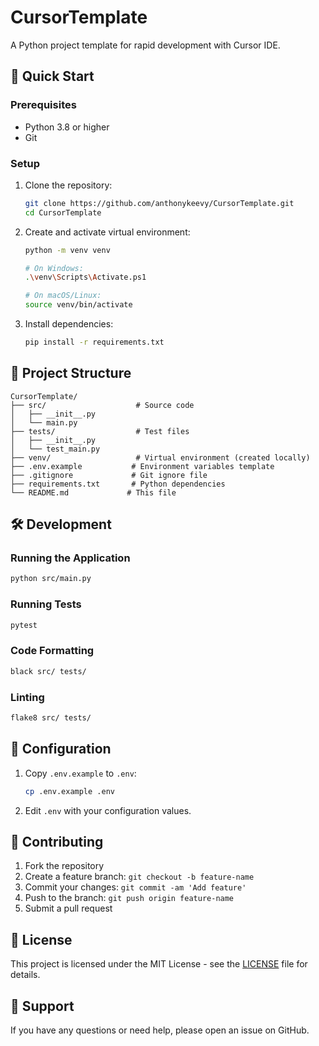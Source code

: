 # CursorTemplate

A Python project template for rapid development with Cursor IDE.

## 🚀 Quick Start

### Prerequisites
- Python 3.8 or higher
- Git

### Setup
1. Clone the repository:
   ```bash
   git clone https://github.com/anthonykeevy/CursorTemplate.git
   cd CursorTemplate
   ```

2. Create and activate virtual environment:
   ```bash
   python -m venv venv
   
   # On Windows:
   .\venv\Scripts\Activate.ps1
   
   # On macOS/Linux:
   source venv/bin/activate
   ```

3. Install dependencies:
   ```bash
   pip install -r requirements.txt
   ```

## 📁 Project Structure

```
CursorTemplate/
├── src/                    # Source code
│   ├── __init__.py
│   └── main.py
├── tests/                  # Test files
│   ├── __init__.py
│   └── test_main.py
├── venv/                   # Virtual environment (created locally)
├── .env.example           # Environment variables template
├── .gitignore             # Git ignore file
├── requirements.txt       # Python dependencies
└── README.md             # This file
```

## 🛠️ Development

### Running the Application
```bash
python src/main.py
```

### Running Tests
```bash
pytest
```

### Code Formatting
```bash
black src/ tests/
```

### Linting
```bash
flake8 src/ tests/
```

## 🔧 Configuration

1. Copy `.env.example` to `.env`:
   ```bash
   cp .env.example .env
   ```

2. Edit `.env` with your configuration values.

## 📝 Contributing

1. Fork the repository
2. Create a feature branch: `git checkout -b feature-name`
3. Commit your changes: `git commit -am 'Add feature'`
4. Push to the branch: `git push origin feature-name`
5. Submit a pull request

## 📄 License

This project is licensed under the MIT License - see the [LICENSE](LICENSE) file for details.

## 🤝 Support

If you have any questions or need help, please open an issue on GitHub.

